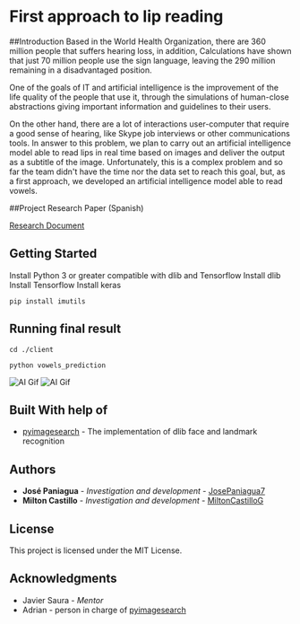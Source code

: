 # First approach to lip reading

##Introduction
Based in the World Health Organization, there are 360 million people that suffers hearing loss, in addition,  Calculations have shown that just 70 million people use the sign language, leaving the 290 million remaining in a disadvantaged position.


One of the goals of IT and artificial intelligence is the improvement of the life quality of the people that use it, through the simulations of human-close abstractions giving important information and guidelines to their users.


On the other hand, there are a lot of interactions user-computer that require a good sense of hearing, like Skype job interviews or other communications tools. In answer to this problem, we plan to carry out an artificial intelligence model able to read lips in real time based on images and deliver the output as a subtitle of the image. Unfortunately, this is a complex problem and so far the team didn't have the time nor the data set to reach this goal, but, as a first approach, we developed an artificial intelligence model able to read vowels.

##Project Research Paper (Spanish)

[Research Document](https://docs.google.com/document/d/1xc9Akgd_sDl3eWft8xoXXY-QyDGn9i9YGz3FkAM0OTo)

## Getting Started

Install Python 3 or greater compatible with dlib and Tensorflow
Install dlib
Install Tensorflow
Install keras
```
pip install imutils
```


## Running final result
```
cd ./client
```
```
python vowels_prediction
```
![AI Gif](https://i.imgur.com/jzc90l4.gifv)
![AI Gif](https://i.imgur.com/dQKuYvg.gifv)

## Built With help of

* [pyimagesearch](https://www.pyimagesearch.com) - The implementation of dlib face and landmark recognition

## Authors

* **José Paniagua** - *Investigation and development* - [JosePaniagua7](https://github.com/JosePaniagua7)
* **Milton Castillo** - *Investigation and development* - [MiltonCastilloG](https://github.com/MiltonCastilloG)


## License

This project is licensed under the MIT License.

## Acknowledgments

* Javier Saura - *Mentor*
* Adrian - person in charge of [pyimagesearch](https://www.pyimagesearch.com)
